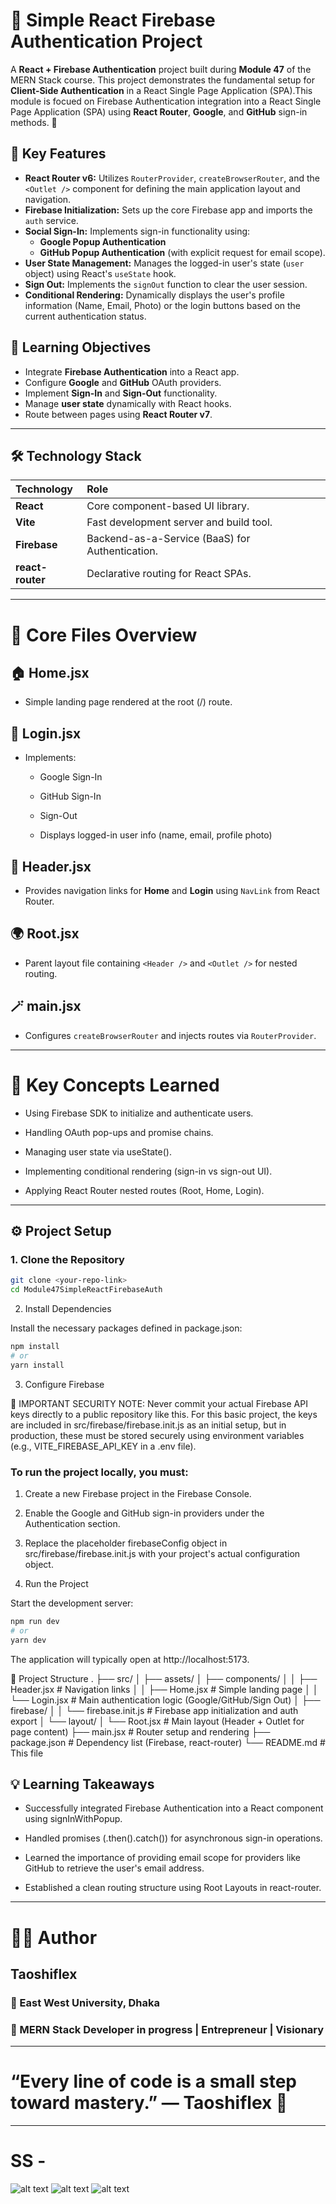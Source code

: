 # 🔑 Simple React Firebase Authentication Project

 A **React + Firebase Authentication** project built during **Module 47** of the MERN Stack course. This project demonstrates the fundamental setup for **Client-Side Authentication** in a React Single Page Application (SPA).This module is focued on Firebase Authentication integration into a React Single Page Application (SPA) using **React Router**, **Google**, and **GitHub** sign-in methods. 🚀

## 🚀 Key Features

* **React Router v6:** Utilizes `RouterProvider`, `createBrowserRouter`, and the `<Outlet />` component for defining the main application layout and navigation.
* **Firebase Initialization:** Sets up the core Firebase app and imports the `auth` service.
* **Social Sign-In:** Implements sign-in functionality using:
    * **Google Popup Authentication**
    * **GitHub Popup Authentication** (with explicit request for email scope).
* **User State Management:** Manages the logged-in user's state (`user` object) using React's `useState` hook.
* **Sign Out:** Implements the `signOut` function to clear the user session.
* **Conditional Rendering:** Dynamically displays the user's profile information (Name, Email, Photo) or the login buttons based on the current authentication status.

## 🧠 Learning Objectives

- Integrate **Firebase Authentication** into a React app.  
- Configure **Google** and **GitHub** OAuth providers.  
- Implement **Sign-In** and **Sign-Out** functionality.  
- Manage **user state** dynamically with React hooks.  
- Route between pages using **React Router v7**.  

---

## 🛠️ Technology Stack

| Technology | Role |
| :--- | :--- |
| **React** | Core component-based UI library. |
| **Vite** | Fast development server and build tool. |
| **Firebase** | Backend-as-a-Service (BaaS) for Authentication. |
| **react-router** | Declarative routing for React SPAs. |

---

# 🧩 Core Files Overview

## 🏠 Home.jsx

- Simple landing page rendered at the root (/) route.

## 🔐 Login.jsx

- Implements:

    - Google Sign-In

    - GitHub Sign-In

    - Sign-Out

    - Displays logged-in user info (name, email, profile photo)

## 🧭 Header.jsx

- Provides navigation links for **Home** and **Login** using `NavLink` from React Router.

## 🌍 Root.jsx

- Parent layout file containing `<Header />` and `<Outlet />` for nested routing.

## 🪄 main.jsx

- Configures `createBrowserRouter` and injects routes via `RouterProvider`.

--- 

# 🧠 Key Concepts Learned

- Using Firebase SDK to initialize and authenticate users.

- Handling OAuth pop-ups and promise chains.

- Managing user state via useState().

- Implementing conditional rendering (sign-in vs sign-out UI).

- Applying React Router nested routes (Root, Home, Login).

---

## ⚙️ Project Setup

### 1. **Clone the Repository**

```bash
git clone <your-repo-link>
cd Module47SimpleReactFirebaseAuth
```

2. Install Dependencies

Install the necessary packages defined in package.json:

```bash
npm install
# or
yarn install
```

3. Configure Firebase

🚨 IMPORTANT SECURITY NOTE: Never commit your actual Firebase API keys directly to a public repository like this. For this basic project, the keys are included in src/firebase/firebase.init.js as an initial setup, but in production, these must be stored securely using environment variables (e.g., VITE_FIREBASE_API_KEY in a .env file).

### To run the project locally, you must:

1. Create a new Firebase project in the Firebase Console.

2. Enable the Google and GitHub sign-in providers under the Authentication section.

3. Replace the placeholder firebaseConfig object in src/firebase/firebase.init.js with your project's actual configuration object.

4. Run the Project

Start the development server:

```bash
npm run dev
# or
yarn dev
```

The application will typically open at http://localhost:5173.

📁 Project Structure
.
├── src/
│   ├── assets/
│   ├── components/
│   │   ├── Header.jsx    # Navigation links
│   │   ├── Home.jsx      # Simple landing page
│   │   └── Login.jsx     # Main authentication logic (Google/GitHub/Sign Out)
│   ├── firebase/
│   │   └── firebase.init.js # Firebase app initialization and auth export
│   └── layout/
│       └── Root.jsx      # Main layout (Header + Outlet for page content)
├── main.jsx              # Router setup and rendering
├── package.json          # Dependency list (Firebase, react-router)
└── README.md             # This file

## 💡 Learning Takeaways

- Successfully integrated Firebase Authentication into a React component using signInWithPopup.

- Handled promises (.then().catch()) for asynchronous sign-in operations.

- Learned the importance of providing email scope for providers like GitHub to retrieve the user's email address.

- Established a clean routing structure using Root Layouts in react-router.

---
# 👨‍💻 Author

## Taoshiflex
### 📍 East West University, Dhaka
### 🧠 MERN Stack Developer in progress | Entrepreneur | Visionary

---

# “Every line of code is a small step toward mastery.” — Taoshiflex 💫

---

# SS -
![alt text](image.png)
![alt text](image-1.png)
![alt text](image-2.png)